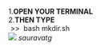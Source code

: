 
1.**OPEN YOUR TERMINAL**  <br>  2.**THEN TYPE** <br>&nbsp;>>&nbsp;   bash mkdir.sh <br> 
<img src="https://avatars.githubusercontent.com/u/146224541?v=4&size=64">&nbsp;_sauravatg_
